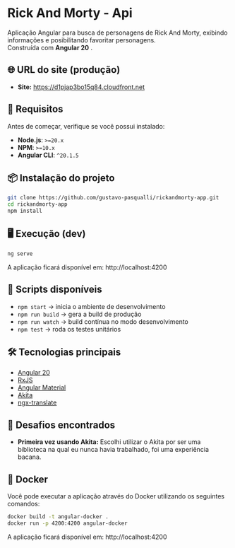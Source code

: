 # Rick And Morty - Api

Aplicação Angular para busca de personagens de Rick And Morty, exibindo informações e posibilitando favoritar personagens.  
Construída com **Angular 20**
.
## 🌐 URL do site (produção)

- **Site:** https://d1pjap3bo15q84.cloudfront.net  

## 🚀 Requisitos

Antes de começar, verifique se você possui instalado:

- **Node.js**: `>=20.x`  
- **NPM**: `>=10.x`
- **Angular CLI**: `^20.1.5`  

## 📦 Instalação do projeto

```bash
git clone https://github.com/gustavo-pasqualli/rickandmorty-app.git
cd rickandmorty-app
npm install
```

## 🖥️ Execução (dev)

```bash
ng serve
```
A aplicação ficará disponível em: http://localhost:4200

## 📜 Scripts disponíveis

- `npm start` → inicia o ambiente de desenvolvimento  
- `npm run build` → gera a build de produção  
- `npm run watch` → build contínua no modo desenvolvimento  
- `npm test` → roda os testes unitários  

## 🛠️ Tecnologias principais

- [Angular 20](https://angular.dev/)  
- [RxJS](https://rxjs.dev/)  
- [Angular Material](https://material.angular.dev)
- [Akita](https://opensource.salesforce.com/akita)
- [ngx-translate](https://github.com/ngx-translate/core)

## 🧩 Desafios encontrados

- **Primeira vez usando Akita:** Escolhi utilizar o Akita por ser uma biblioteca na qual eu nunca havia trabalhado, foi uma experiência bacana.  

## 🐳 Docker

Você pode executar a aplicação através do Docker utilizando os seguintes comandos:

```bash
docker build -t angular-docker .
docker run -p 4200:4200 angular-docker
```

A aplicação ficará disponível em: http://localhost:4200
